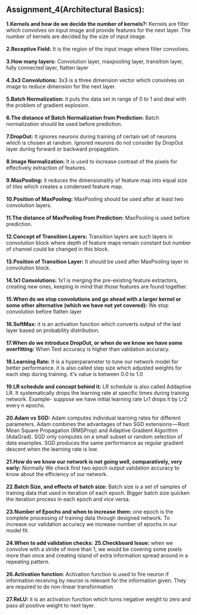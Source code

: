 ## Assignment_4(Architectural Basics):
**1.Kernels and how do we decide the number of kernels?:** Kernels are filter which convolves on input image and provide features for the next layer. The number of kernels are decided by the size of input image.</br></br>
**2.Receptive Field:** It is the region of the input image where filter convolves.</br> </br>
**3.How many layers:** Convolution layer, maxpooling layer, transition layer, fully connected layer, flatten layer</br> </br>
**4.3x3 Convolutions:** 3x3 is a three dimension vector which convolves on image to reduce dimension for the next layer.</br></br>
**5.Batch Normalization:** it puts the data set in range of 0 to 1 and deal with the problem of gradient explosion.</br></br>
**6.The distance of Batch Normalization from Prediction:** Batch normalization should be used before prediction.<br/></br>
**7.DropOut:** It ignores neurons during training of certain set of neurons which is chosen at random. Ignored neurons do not consider by DropOut layer during forward or backward propagation.<br/></br>
**8.Image Normalization:** It is used to increase contrast of the pixels for effectively extraction of features.</br></br>
**9.MaxPooling:** it reduces the dimensionality of feature map into equal size of tiles which creates a condensed feature map.</br> </br>
**10.Position of MaxPooling:** MaxPooling should be used after at least two convolution layers.</br></br>
**11.The distance of MaxPooling from Prediction:** MaxPooling is used before prediction.<br/></br>
**12.Concept of Transition Layers:** Transition layers are such layers in convolution block where depth of feature maps remain constant but number of channel could be changed in this block.</br></br>
**13.Position of Transition Layer:** It should be used after MaxPooling layer in convolution block.</br></br>
**14.1x1 Convolutions:** 1x1 is merging the pre-existing feature extractors, creating new ones, keeping in mind that those features are found together.</br></br>
**15.When do we stop convolutions and go ahead with a larger kernel or some other alternative (which we have not yet covered):** We stop convolution before flatten layer<br/></br>
**16.SoftMax:** it is an activation function which converts output of the last layer based on probability distribution.</br></br>
**17.When do we introduce DropOut, or when do we know we have some overfitting:** When Test accuracy is higher than validation accuracy.<br/></br>
**18.Learning Rate:** It is a hyperparameter to tune our network model for better performance. it is also called step size which adjusted weights for each step during training. it's value is between 0.0 to 1.0</br> </br>
**19.LR schedule and concept behind it:** LR schedule is also called Addaptive LR. It systematically drops the learning rate at specific times during training network. Example- suppose we have initial learning rate Lr1 drops it by Lr2 every n epochs.<br/></br>
**20.Adam vs SGD:** Adam computes individual learning rates for different parameters. Adam combines the advantages of two SGD extensions — Root Mean Square Propagation (RMSProp) and Adaptive Gradient Algorithm (AdaGrad). SGD only computes on a small subset or random selection of data examples. SGD produces the same performance as regular gradient descent when the learning rate is low.<br/></br>
**21.How do we know our network is not going well, comparatively, very early:** Normally We check first two epoch output validation accuracy to know about the efficiency of our network.<br/></br>
**22.Batch Size, and effects of batch size:** Batch size is a set of samples of training data that used in iteration of each epoch. Bigger batch size quicken the iteration process in each epoch and vice versa.<br/></br>
**23.Number of Epochs and when to increase them:** one epoch is the complete processing of training data through designed network. To increase our validation accuracy we increase number of epochs in our model fit. <br/></br>
**24.When to add validation checks:**
**25.Checkboard Issue:** when we convolve with a stride of more than 1, we would be covering some pixels more than once and creating island of extra information spread around in a repeating pattern. </br></br>
**26.Activation function:** Activation function is used to fire neuron if information receiving by neuron is relevant for the information given. They are required to do non-linear transformation</br></br>
**27.ReLU:** it is an activation function which turns negative weight to zero and pass all positive weight to next layer.</br>
